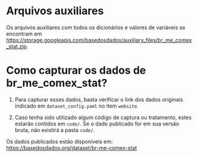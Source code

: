 
# Arquivos auxiliares

Os arquivos auxiliares com todos os dicionários e valores de variáveis se encontram em https://storage.googleapis.com/basedosdados/auxiliary_files/br_me_comex_stat.zip.

# Como capturar os dados de br_me_comex_stat?

1. Para capturar esses dados, basta verificar o link dos dados originais indicado em `dataset_config.yaml` no item `website`.

2. Caso tenha sido utilizado algum código de captura ou tratamento, estes estarão contidos em `code/`. Se o dado publicado for em sua versão bruta, não existirá a pasta `code/`.

Os dados publicados estão disponíveis em: https://basedosdados.org/dataset/br-me-comex-stat